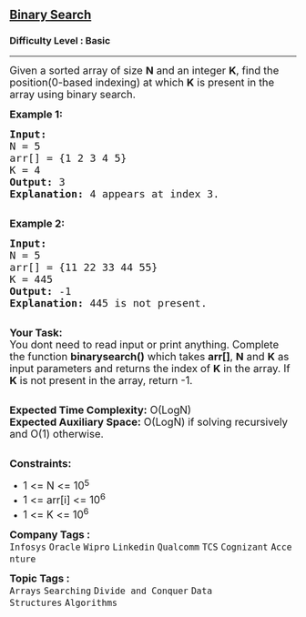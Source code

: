 <h2><a href="https://www.geeksforgeeks.org/problems/binary-search-1587115620/1?page=1&category=Arrays&sortBy=submissions">Binary Search</a></h2><h3>Difficulty Level : Basic</h3><hr><div class="problems_problem_content__Xm_eO" style="user-select: auto;"><p style="user-select: auto;"><span style="font-size: 18px; user-select: auto;">Given a sorted array of size <strong style="user-select: auto;">N</strong> and an integer <strong style="user-select: auto;">K</strong>, find the position(0-based indexing) at which <strong style="user-select: auto;">K</strong> is present in the array using binary search.</span></p>
<p style="user-select: auto;"><span style="font-size: 18px; user-select: auto;"><strong style="user-select: auto;">Example 1:</strong></span></p>
<pre style="user-select: auto;"><span style="font-size: 18px; user-select: auto;"><strong style="user-select: auto;">Input:</strong>
N = 5
arr[] = {1 2 3 4 5} 
K = 4
<strong style="user-select: auto;">Output:</strong> 3
<strong style="user-select: auto;">Explanation:</strong> 4 appears at index 3.</span></pre>
<p style="user-select: auto;"><br style="user-select: auto;"><span style="font-size: 18px; user-select: auto;"><strong style="user-select: auto;">Example 2:</strong></span></p>
<pre style="user-select: auto;"><span style="font-size: 18px; user-select: auto;"><strong style="user-select: auto;">Input:</strong>
N = 5
arr[] = {11 22 33 44 55} 
K = 445
<strong style="user-select: auto;">Output:</strong> -1
<strong style="user-select: auto;">Explanation:</strong> 445 is not present.</span></pre>
<p style="user-select: auto;"><br style="user-select: auto;"><span style="font-size: 18px; user-select: auto;"><strong style="user-select: auto;">Your Task: &nbsp;</strong><br style="user-select: auto;">You dont need to read input or print anything. Complete the function <strong style="user-select: auto;">binarysearch()</strong> which takes <strong style="user-select: auto;">arr[]</strong>, <strong style="user-select: auto;">N</strong> and <strong style="user-select: auto;">K</strong> as input parameters and returns the index of <strong style="user-select: auto;">K</strong> in the array. If <strong style="user-select: auto;">K</strong> is not present in the array, return -1.</span></p>
<p style="user-select: auto;"><br style="user-select: auto;"><span style="font-size: 18px; user-select: auto;"><strong style="user-select: auto;">Expected Time Complexity:</strong> O(LogN)<br style="user-select: auto;"><strong style="user-select: auto;">Expected Auxiliary Space:</strong> O(LogN) if solving recursively and O(1) otherwise.</span></p>
<p style="user-select: auto;"><br style="user-select: auto;"><span style="font-size: 18px; user-select: auto;"><strong style="user-select: auto;">Constraints:</strong></span></p>
<ul style="user-select: auto;">
<li style="user-select: auto;"><span style="font-size: 18px; user-select: auto;">1 &lt;= N &lt;= 10</span><sup style="user-select: auto;"><span style="font-size: 15px; user-select: auto;">5</span></sup></li>
<li style="user-select: auto;"><span style="font-size: 18px; user-select: auto;">1 &lt;= arr[i] &lt;= 10<sup style="user-select: auto;">6</sup></span></li>
<li style="user-select: auto;"><span style="font-size: 18px; user-select: auto;">1 &lt;= K &lt;= 10<sup style="user-select: auto;">6</sup></span></li>
</ul></div><p><span style=font-size:18px><strong>Company Tags : </strong><br><code>Infosys</code>&nbsp;<code>Oracle</code>&nbsp;<code>Wipro</code>&nbsp;<code>Linkedin</code>&nbsp;<code>Qualcomm</code>&nbsp;<code>TCS</code>&nbsp;<code>Cognizant</code>&nbsp;<code>Accenture</code>&nbsp;<br><p><span style=font-size:18px><strong>Topic Tags : </strong><br><code>Arrays</code>&nbsp;<code>Searching</code>&nbsp;<code>Divide and Conquer</code>&nbsp;<code>Data Structures</code>&nbsp;<code>Algorithms</code>&nbsp;